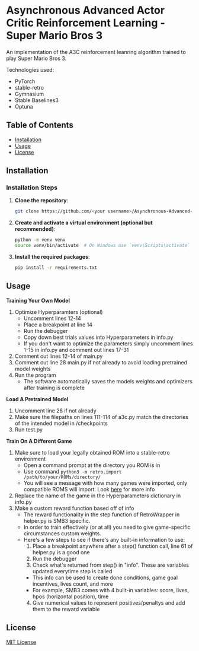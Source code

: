 # Asynchronous Advanced Actor Critic Reinforcement Learning - Super Mario Bros 3

An implementation of the A3C reinforcement leanring algorithm trained to play Super Mario Bros 3.

Technologies used:
  - PyTorch
  - stable-retro
  - Gymnasium
  - Stable Baselines3
  - Optuna

## Table of Contents

- [Installation](#installation)
- [Usage](#usage)
- [License](#license)

## Installation

### Installation Steps

1. **Clone the repository**:

    ```sh
    git clone https://github.com/<your username>/Asynchronous-Advanced-Actor-Critic.git
    ```

2. **Create and activate a virtual environment (optional but recommended)**:

    ```sh
    python -m venv venv
    source venv/bin/activate  # On Windows use `venv\Scripts\activate`
    ```

3. **Install the required packages**:

    ```sh
    pip install -r requirements.txt
    ```

## Usage

**Training Your Own Model**
  1. Optimize Hyperparamters (optional)
     - Uncomment lines 12-14
     - Place a breakpoint at line 14
     - Run the debugger
     - Copy down best trials values into Hyperparameters in info.py
     - If you don't want to optimize the parameters simply uncomment lines 1-15 in info.py
         and comment out lines 17-31
  2. Comment out lines 12-14 of main.py
  3. Comment out line 28 main.py if not already to avoid loading pretrained model weights
  4. Run the program
     - The software automatically saves the models weights and optimizers after training is complete

**Load A Pretrained Model**
  1. Uncomment line 28 if not already
  2. Make sure the filepaths on lines 111-114 of a3c.py match the directories of the intended model
     in /checkpoints
  3. Run test.py
    
**Train On A Different Game**
  1. Make sure to load your legally obtained ROM into a stable-retro environment
     - Open a command prompt at the directory you ROM is in
     - Use command ```python3 -m retro.import /path/to/your/ROMs/directory/```
     - You will see a message with how many games were imported, only compatible ROMS will import.
         Look [here](https://stable-retro.farama.org/getting_started/) for more info
  2. Replace the name of the game in the Hyperparameters dictionary in info.py
  3. Make a custom reward function based off of info
     - The reward functionality in the step function of RetroWrapper in helper.py is SMB3 specific.
     - In order to train effectively (or at all) you need to give game-specific circumstances custom weights.
     - Here's a few steps to see if there's any built-in information to use:
       1. Place a breakpoint anywhere after a step() function call, line 61 of helper.py is a good one
       2. Run the debugger
       3. Check what's returned from step() in "info". These are variables updated everytime step is called
         - This info can be used to create done conditions, game goal incentives, lives count, and more
         - For example, SMB3 comes with 4 built-in variables: score, lives, hpos (horizontal position), time
       4. Give numerical values to represent positives/penaltys and add them to the reward variable

## License

[MIT License](https://github.com/joshGilstrap/Asynchronous-Advanced-Actor-Critic/blob/main/LICENSE)
